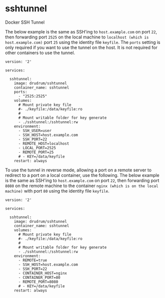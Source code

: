 # sshtunnel
Docker SSH Tunnel

The below example is the same as SSH'ing to `host.example.com` on port `22`, then forwarding port `2525` on the local machine to `localhost (which is host.example.com)` port `25` using the identity file `keyfile`. The `ports` setting is only required if you want to use the tunnel on the host. It is not required for other containers to use the tunnel.

```
version: '2'

services:

  sshtunnel:
    image: drudrum/sshtunnel
    container_name: sshtunnel
    ports:
      - "2525:2525"
    volumes:
      # Mount private key file
      #- ./keyfile:/data/keyfile:ro
      #
      # Mount writable folder for key generate
      - ./sshtunnel:/sshtunnel:rw
    environment:
      - SSH_USER=user
      - SSH_HOST=host.example.com
      - SSH_PORT=22
      - REMOTE_HOST=localhost
      - LOCAL_PORT=2525
      - REMOTE_PORT=25
      # - KEY=/data/keyfile
    restart: always
```

To use the tunnel in reverse mode, allowing a port on a remote server to redirect to a port on a local container, use the following. The below example is the same as SSH'ing to `host.example.com` on port `22`, then forwarding port `8080` on the remote machine to the container `nginx (which is on the local machine)` with port `80` using the identity file `keyfile`.

```
version: '2'

services:

  sshtunnel:
    image: drudrum/sshtunnel
    container_name: sshtunnel
    volumes:
      # Mount private key file
      #- ./keyfile:/data/keyfile:ro
      #
      # Mount writable folder for key generate
      - ./sshtunnel:/sshtunnel:rw
    environment:
      - REMOTE=true
      - SSH_HOST=host.example.com
      - SSH_PORT=22
      - CONTAINER_HOST=nginx
      - CONTAINER_PORT=80
      - REMOTE_PORT=8080
      # - KEY=/data/keyfile
    restart: always
```
